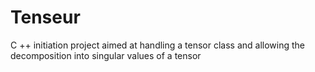 # Tenseur
C ++ initiation project aimed at handling a tensor class and allowing the decomposition into singular values of a tensor

